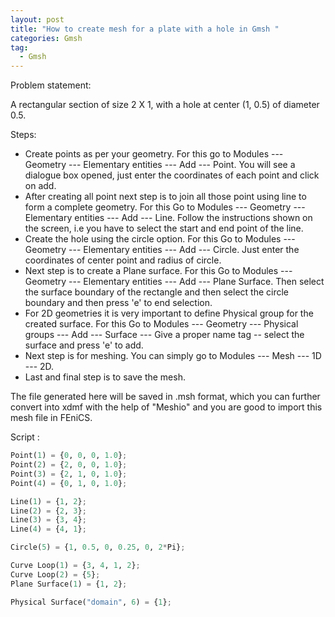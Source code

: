 ```yaml
---
layout: post
title: "How to create mesh for a plate with a hole in Gmsh "
categories: Gmsh
tag: 
  - Gmsh
---
```


Problem statement:

A rectangular section of size 2 X 1, with a hole at center (1, 0.5) of diameter 0.5. 

Steps:

* Create points as per your geometry. For this go to Modules --- Geometry --- Elementary entities --- Add --- Point. You will see a dialogue box opened, just enter the coordinates of each point and click on add.
* After creating all point next step is to join all those point using line to form a complete geometry. For this Go to Modules --- Geometry --- Elementary entities --- Add --- Line. Follow the instructions shown on the screen, i.e you have to select the start and end point of the line. 
* Create the hole using the circle option. For this Go to Modules --- Geometry --- Elementary entities --- Add ---  Circle. Just enter the coordinates of center point and radius of circle.
* Next step is to create a Plane surface.  For this Go to Modules --- Geometry --- Elementary entities --- Add --- Plane Surface. Then select the surface boundary of the rectangle and then select the circle boundary and then press 'e' to end selection. 
* For 2D geometries it is very important to define Physical group for the created surface. For this Go to Modules --- Geometry --- Physical groups --- Add --- Surface --- Give a proper name tag -- select the surface  and press 'e' to add. 
* Next step is for meshing. You can simply go to  Modules --- Mesh --- 1D --- 2D. 
* Last and final step is to save the mesh. 

The file generated here will be saved in .msh format, which you can further convert into xdmf with the help of "Meshio" and you are good to import this mesh file in FEniCS. 

Script :

```python
Point(1) = {0, 0, 0, 1.0};
Point(2) = {2, 0, 0, 1.0};
Point(3) = {2, 1, 0, 1.0};
Point(4) = {0, 1, 0, 1.0};

Line(1) = {1, 2};
Line(2) = {2, 3};
Line(3) = {3, 4};
Line(4) = {4, 1};

Circle(5) = {1, 0.5, 0, 0.25, 0, 2*Pi};

Curve Loop(1) = {3, 4, 1, 2};
Curve Loop(2) = {5};
Plane Surface(1) = {1, 2};

Physical Surface("domain", 6) = {1};
```

